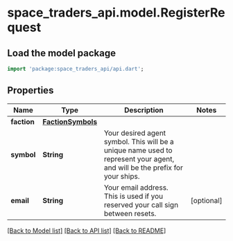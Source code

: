 # space_traders_api.model.RegisterRequest

## Load the model package
```dart
import 'package:space_traders_api/api.dart';
```

## Properties
Name | Type | Description | Notes
------------ | ------------- | ------------- | -------------
**faction** | [**FactionSymbols**](FactionSymbols.md) |  | 
**symbol** | **String** | Your desired agent symbol. This will be a unique name used to represent your agent, and will be the prefix for your ships. | 
**email** | **String** | Your email address. This is used if you reserved your call sign between resets. | [optional] 

[[Back to Model list]](../README.md#documentation-for-models) [[Back to API list]](../README.md#documentation-for-api-endpoints) [[Back to README]](../README.md)


